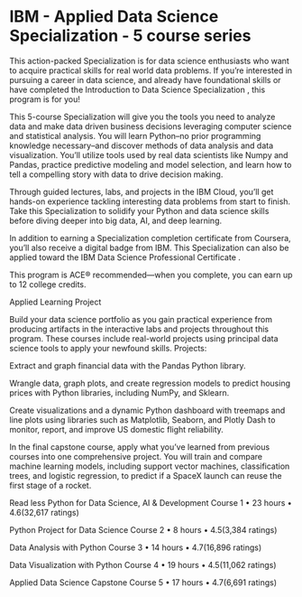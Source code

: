 # IBM - Applied Data Science Specialization - 5 course series
This action-packed Specialization is for data science enthusiasts who want to acquire practical skills for real world data problems. If you’re interested in pursuing a career in data science, and already have foundational skills or have completed the 
Introduction to Data Science Specialization
, this program is for you!  

This 5-course Specialization will give you the tools you need to analyze data and make data driven business decisions leveraging computer science and statistical analysis. You will learn Python–no prior programming knowledge necessary–and discover methods of data analysis and data visualization. You’ll utilize tools used by real data scientists like Numpy and Pandas, practice predictive modeling and model selection, and learn how to tell a compelling story with data to drive decision making.

Through guided lectures, labs, and projects in the IBM Cloud, you’ll get hands-on experience tackling interesting data problems from start to finish. Take this Specialization to solidify your Python and data science skills before diving deeper into big data, AI, and deep learning.

In addition to earning a Specialization completion certificate from Coursera, you’ll also receive a digital badge from IBM. This Specialization can also be applied toward the 
IBM Data Science Professional Certificate
. 

This program is ACE® recommended—when you complete, you can earn up to 12 college credits.  

Applied Learning Project

Build your data science portfolio as you gain practical experience from producing artifacts in the interactive labs and projects throughout this program. These courses include real-world projects using principal data science tools to apply your newfound skills.
Projects:

Extract and graph financial data with the Pandas Python library.

Wrangle data, graph plots, and create regression models to predict housing prices with Python libraries, including NumPy, and Sklearn.

Create visualizations and a dynamic Python dashboard with treemaps and line plots using libraries such as Matplotlib, Seaborn, and Plotly Dash to monitor, report, and improve US domestic flight reliability.

In the final capstone course, apply what you’ve learned from previous courses into one comprehensive project. You will train and compare machine learning models, including support vector machines, classification trees, and logistic regression, to predict if a SpaceX launch can reuse the first stage of a rocket.

Read less
Python for Data Science, AI & Development
Course 1
•
23 hours
•
4.6(32,617 ratings)




Python Project for Data Science
Course 2
•
8 hours
•
4.5(3,384 ratings)




Data Analysis with Python
Course 3
•
14 hours
•
4.7(16,896 ratings)




Data Visualization with Python
Course 4
•
19 hours
•
4.5(11,062 ratings)




Applied Data Science Capstone
Course 5
•
17 hours
•
4.7(6,691 ratings)





